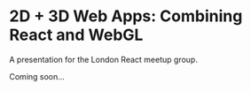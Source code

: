 # 2D + 3D Web Apps: Combining React and WebGL

A presentation for the London React meetup group.

Coming soon...
